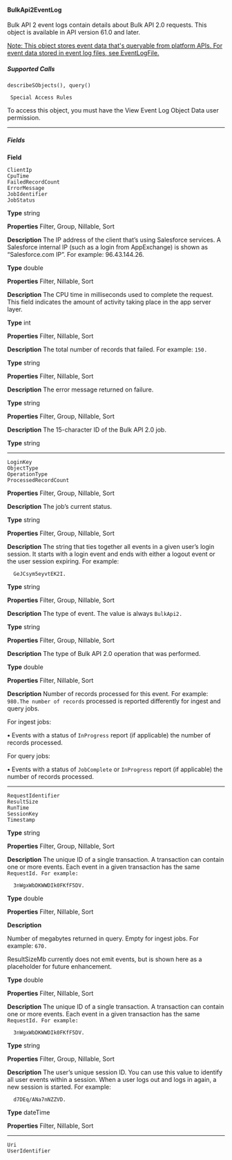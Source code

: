 #### BulkApi2EventLog

Bulk API 2 event logs contain details about Bulk API 2.0 requests. This object is available in API version 61.0 and later.

[Note: This object stores event data that's queryable from platform APIs. For event data stored in event log files, see EventLogFile.](https://developer.salesforce.com/docs/atlas.en-us.254.0.object_reference.meta/object_reference/sforce_api_objects_eventlogfile.htm)

##### Supported Calls
```
describeSObjects(), query()

 Special Access Rules

```
To access this object, you must have the View Event Log Object Data user permission.


-----

##### Fields

**Field**
```
ClientIp
CpuTime
FailedRecordCount
ErrorMessage
JobIdentifier
JobStatus

```

**Type**
string

**Properties**
Filter, Group, Nillable, Sort

**Description**
The IP address of the client that’s using Salesforce services. A Salesforce internal IP (such as
a login from AppExchange) is shown as “Salesforce.com IP”. For example: 96.43.144.26.

**Type**
double

**Properties**
Filter, Nillable, Sort

**Description**
The CPU time in milliseconds used to complete the request. This field indicates the amount
of activity taking place in the app server layer.

**Type**
int

**Properties**
Filter, Nillable, Sort

**Description**
The total number of records that failed. For example: `150.`

**Type**
string

**Properties**
Filter, Nillable, Sort

**Description**
The error message returned on failure.

**Type**
string

**Properties**
Filter, Group, Nillable, Sort

**Description**
The 15-character ID of the Bulk API 2.0 job.

**Type**
string


-----

```
LoginKey
ObjectType
OperationType
ProcessedRecordCount

```

**Properties**
Filter, Group, Nillable, Sort

**Description**
The job’s current status.

**Type**
string

**Properties**
Filter, Group, Nillable, Sort

**Description**
The string that ties together all events in a given user’s login session. It starts with a login
event and ends with either a logout event or the user session expiring. For example:
```
  GeJCsym5eyvtEK2I.

```
**Type**
string

**Properties**
Filter, Group, Nillable, Sort

**Description**
The type of event. The value is always `BulkApi2.`

**Type**
string

**Properties**
Filter, Group, Nillable, Sort

**Description**
The type of Bulk API 2.0 operation that was performed.

**Type**
double

**Properties**
Filter, Nillable, Sort

**Description**
Number of records processed for this event. For example: `980.The number of records`
processed is reported differently for ingest and query jobs.

For ingest jobs:

**•** Events with a status of `InProgress` report (if applicable) the number of records
processed.

For query jobs:

**•** Events with a status of `JobComplete` or `InProgress` report (if applicable) the
number of records processed.


-----

```
RequestIdentifier
ResultSize
RunTime
SessionKey
Timestamp

```

**Type**
string

**Properties**
Filter, Group, Nillable, Sort

**Description**
The unique ID of a single transaction. A transaction can contain one or more events. Each
event in a given transaction has the same `RequestId. For example:`
```
  3nWgxWbDKWWDIk0FKfF5DV.

```
**Type**
double

**Properties**
Filter, Nillable, Sort

**Description**

Number of megabytes returned in query. Empty for ingest jobs. For example: `670.`

ResultSizeMb currently does not emit events, but is shown here as a placeholder for future
enhancement.

**Type**
double

**Properties**
Filter, Nillable, Sort

**Description**
The unique ID of a single transaction. A transaction can contain one or more events. Each
event in a given transaction has the same `RequestId. For example:`
```
  3nWgxWbDKWWDIk0FKfF5DV.

```
**Type**
string

**Properties**
Filter, Group, Nillable, Sort

**Description**
The user’s unique session ID. You can use this value to identify all user events within a session.
When a user logs out and logs in again, a new session is started. For example:
```
  d7DEq/ANa7nNZZVD.

```
**Type**
dateTime

**Properties**
Filter, Nillable, Sort


-----

```
Uri
UserIdentifier
